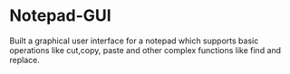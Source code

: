 # Notepad-GUI
Built a graphical user interface for a notepad which supports basic operations like cut,copy, paste and other complex functions like find and replace.
